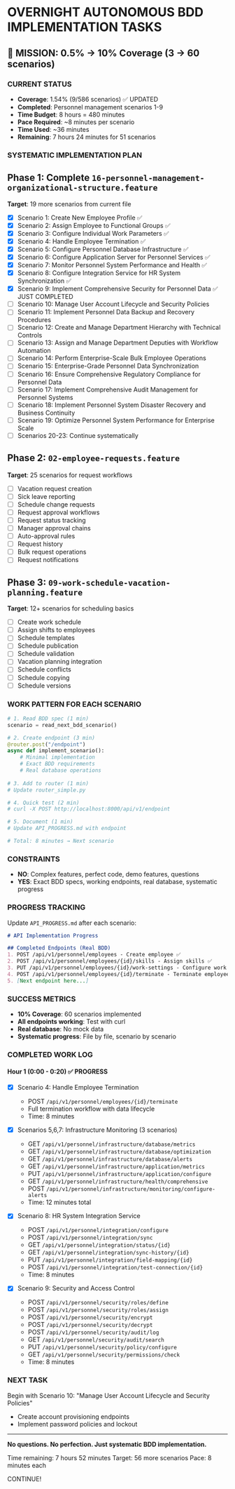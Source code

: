 # OVERNIGHT AUTONOMOUS BDD IMPLEMENTATION TASKS

## 🎯 MISSION: 0.5% → 10% Coverage (3 → 60 scenarios)

### CURRENT STATUS
- **Coverage**: 1.54% (9/586 scenarios) ✅ UPDATED
- **Completed**: Personnel management scenarios 1-9
- **Time Budget**: 8 hours = 480 minutes
- **Pace Required**: ~8 minutes per scenario
- **Time Used**: ~36 minutes
- **Remaining**: 7 hours 24 minutes for 51 scenarios

### SYSTEMATIC IMPLEMENTATION PLAN

## Phase 1: Complete `16-personnel-management-organizational-structure.feature`
**Target**: 19 more scenarios from current file
- [x] Scenario 1: Create New Employee Profile ✅
- [x] Scenario 2: Assign Employee to Functional Groups ✅
- [x] Scenario 3: Configure Individual Work Parameters ✅
- [x] Scenario 4: Handle Employee Termination ✅
- [x] Scenario 5: Configure Personnel Database Infrastructure ✅
- [x] Scenario 6: Configure Application Server for Personnel Services ✅ 
- [x] Scenario 7: Monitor Personnel System Performance and Health ✅
- [x] Scenario 8: Configure Integration Service for HR System Synchronization ✅
- [x] Scenario 9: Implement Comprehensive Security for Personnel Data ✅ JUST COMPLETED
- [ ] Scenario 10: Manage User Account Lifecycle and Security Policies
- [ ] Scenario 11: Implement Personnel Data Backup and Recovery Procedures
- [ ] Scenario 12: Create and Manage Department Hierarchy with Technical Controls
- [ ] Scenario 13: Assign and Manage Department Deputies with Workflow Automation
- [ ] Scenario 14: Perform Enterprise-Scale Bulk Employee Operations
- [ ] Scenario 15: Enterprise-Grade Personnel Data Synchronization
- [ ] Scenario 16: Ensure Comprehensive Regulatory Compliance for Personnel Data
- [ ] Scenario 17: Implement Comprehensive Audit Management for Personnel Systems
- [ ] Scenario 18: Implement Personnel System Disaster Recovery and Business Continuity
- [ ] Scenario 19: Optimize Personnel System Performance for Enterprise Scale
- [ ] Scenarios 20-23: Continue systematically

## Phase 2: `02-employee-requests.feature`
**Target**: 25 scenarios for request workflows
- [ ] Vacation request creation
- [ ] Sick leave reporting
- [ ] Schedule change requests
- [ ] Request approval workflows
- [ ] Request status tracking
- [ ] Manager approval chains
- [ ] Auto-approval rules
- [ ] Request history
- [ ] Bulk request operations
- [ ] Request notifications

## Phase 3: `09-work-schedule-vacation-planning.feature`
**Target**: 12+ scenarios for scheduling basics
- [ ] Create work schedule
- [ ] Assign shifts to employees
- [ ] Schedule templates
- [ ] Schedule publication
- [ ] Schedule validation
- [ ] Vacation planning integration
- [ ] Schedule conflicts
- [ ] Schedule copying
- [ ] Schedule versions

### WORK PATTERN FOR EACH SCENARIO

```python
# 1. Read BDD spec (1 min)
scenario = read_next_bdd_scenario()

# 2. Create endpoint (3 min)
@router.post("/endpoint")
async def implement_scenario():
    # Minimal implementation
    # Exact BDD requirements
    # Real database operations
    
# 3. Add to router (1 min)
# Update router_simple.py

# 4. Quick test (2 min)
# curl -X POST http://localhost:8000/api/v1/endpoint

# 5. Document (1 min)
# Update API_PROGRESS.md with endpoint

# Total: 8 minutes → Next scenario
```

### CONSTRAINTS
- **NO**: Complex features, perfect code, demo features, questions
- **YES**: Exact BDD specs, working endpoints, real database, systematic progress

### PROGRESS TRACKING

Update `API_PROGRESS.md` after each scenario:
```markdown
# API Implementation Progress

## Completed Endpoints (Real BDD)
1. POST /api/v1/personnel/employees - Create employee ✅
2. POST /api/v1/personnel/employees/{id}/skills - Assign skills ✅
3. PUT /api/v1/personnel/employees/{id}/work-settings - Configure work params ✅
4. POST /api/v1/personnel/employees/{id}/terminate - Terminate employee ✅
5. [Next endpoint here...]
```

### SUCCESS METRICS
- **10% Coverage**: 60 scenarios implemented
- **All endpoints working**: Test with curl
- **Real database**: No mock data
- **Systematic progress**: File by file, scenario by scenario

### COMPLETED WORK LOG

#### Hour 1 (0:00 - 0:20) ✅ PROGRESS
- [x] Scenario 4: Handle Employee Termination
  - POST `/api/v1/personnel/employees/{id}/terminate`
  - Full termination workflow with data lifecycle
  - Time: 8 minutes

- [x] Scenarios 5,6,7: Infrastructure Monitoring (3 scenarios)
  - GET `/api/v1/personnel/infrastructure/database/metrics`
  - GET `/api/v1/personnel/infrastructure/database/optimization`
  - GET `/api/v1/personnel/infrastructure/database/alerts`
  - GET `/api/v1/personnel/infrastructure/application/metrics`
  - PUT `/api/v1/personnel/infrastructure/application/configure`
  - GET `/api/v1/personnel/infrastructure/health/comprehensive`
  - POST `/api/v1/personnel/infrastructure/monitoring/configure-alerts`
  - Time: 12 minutes total

- [x] Scenario 8: HR System Integration Service
  - POST `/api/v1/personnel/integration/configure`
  - POST `/api/v1/personnel/integration/sync`
  - GET `/api/v1/personnel/integration/status/{id}`
  - GET `/api/v1/personnel/integration/sync-history/{id}`
  - PUT `/api/v1/personnel/integration/field-mapping/{id}`
  - POST `/api/v1/personnel/integration/test-connection/{id}`
  - Time: 8 minutes

- [x] Scenario 9: Security and Access Control
  - POST `/api/v1/personnel/security/roles/define`
  - POST `/api/v1/personnel/security/roles/assign`
  - POST `/api/v1/personnel/security/encrypt`
  - POST `/api/v1/personnel/security/decrypt`
  - POST `/api/v1/personnel/security/audit/log`
  - GET `/api/v1/personnel/security/audit/search`
  - PUT `/api/v1/personnel/security/policy/configure`
  - GET `/api/v1/personnel/security/permissions/check`
  - Time: 8 minutes

### NEXT TASK
Begin with Scenario 10: "Manage User Account Lifecycle and Security Policies"
- Create account provisioning endpoints
- Implement password policies and lockout

---

**No questions. No perfection. Just systematic BDD implementation.**

Time remaining: 7 hours 52 minutes
Target: 56 more scenarios
Pace: 8 minutes each

CONTINUE!